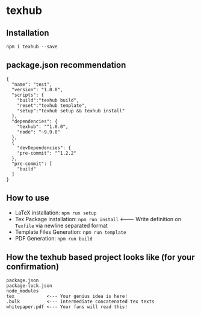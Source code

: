 # texhub

## Installation
`npm i texhub --save`

## package.json recommendation
```:json
{
  "name": "test",
  "version": "1.0.0",
  "scripts": {
    "build":"texhub build",
    "reset":"texhub template",
    "setup":"texhub setup && texhub install"
  },
  "dependencies": {
    "texhub": "^1.0.0",
    "node": "~9.9.0"
  },
  {
    "devDependencies": {
    "pre-commit": "^1.2.2"
  },
  "pre-commit": [
    "build"
  ]
}
```
## How to use
- LaTeX installation: `npm run setup`
- Tex Package installation: `npm run install` <--- Write definition on `Texfile` via newline separated format
- Template Files Generation: `npm run template`
- PDF Generation: `npm run build`

## How the texhub based project looks like (for your confirmation)
```
package.json
package-lock.json
node_modules
tex            <--- Your genius idea is here!
.bulk          <--- Intermediate concatenated tex texts
whitepaper.pdf <--- Your fans will read this!
```
